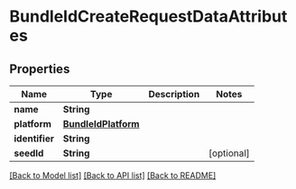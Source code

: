 # BundleIdCreateRequestDataAttributes

## Properties
Name | Type | Description | Notes
------------ | ------------- | ------------- | -------------
**name** | **String** |  | 
**platform** | [**BundleIdPlatform**](BundleIdPlatform.md) |  | 
**identifier** | **String** |  | 
**seedId** | **String** |  | [optional] 

[[Back to Model list]](../README.md#documentation-for-models) [[Back to API list]](../README.md#documentation-for-api-endpoints) [[Back to README]](../README.md)


